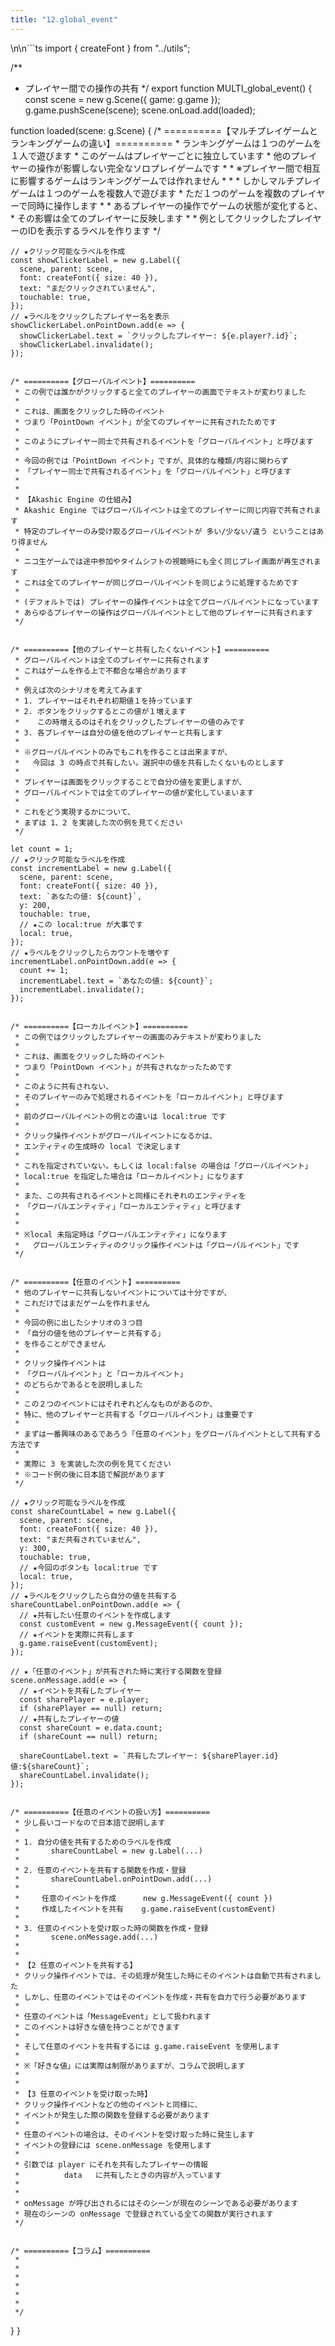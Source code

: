 ```yaml
---
title: "12.global_event"
---
```

\n\n```ts
import { createFont } from "../utils";

/**
 * プレイヤー間での操作の共有
 */
export function MULTI_global_event() {
  const scene = new g.Scene({ game: g.game });
  g.game.pushScene(scene);
  scene.onLoad.add(loaded);

  function loaded(scene: g.Scene) {
    /* ==========【マルチプレイゲームとランキングゲームの違い】==========
     * ランキングゲームは１つのゲームを１人で遊びます
     * このゲームはプレイヤーごとに独立しています
     * 他のプレイヤーの操作が影響しない完全なソロプレイゲームです
     * 
     * ※プレイヤー間で相互に影響するゲームはランキングゲームでは作れません
     * 
     * 
     * しかしマルチプレイゲームは１つのゲームを複数人で遊びます
     * ただ１つのゲームを複数のプレイヤーで同時に操作します
     * 
     * あるプレイヤーの操作でゲームの状態が変化すると、
     * その影響は全てのプレイヤーに反映します
     * 
     * 例としてクリックしたプレイヤーのIDを表示するラベルを作ります
     */

    // ★クリック可能なラベルを作成
    const showClickerLabel = new g.Label({
      scene, parent: scene,
      font: createFont({ size: 40 }),
      text: "まだクリックされていません",
      touchable: true,
    });
    // ★ラベルをクリックしたプレイヤー名を表示
    showClickerLabel.onPointDown.add(e => {
      showClickerLabel.text = `クリックしたプレイヤー: ${e.player?.id}`;
      showClickerLabel.invalidate();
    });


    /* ==========【グローバルイベント】==========
     * この例では誰かがクリックすると全てのプレイヤーの画面でテキストが変わりました
     * 
     * これは、画面をクリックした時のイベント
     * つまり「PointDown イベント」が全てのプレイヤーに共有されたためです
     * 
     * このようにプレイヤー同士で共有されるイベントを「グローバルイベント」と呼びます
     * 
     * 今回の例では「PointDown イベント」ですが、具体的な種類/内容に関わらず
     * 「プレイヤー同士で共有されるイベント」を「グローバルイベント」と呼びます
     * 
     * 
     * 【Akashic Engine の仕組み】
     * Akashic Engine ではグローバルイベントは全てのプレイヤーに同じ内容で共有されます
     * 特定のプレイヤーのみ受け取るグローバルイベントが 多い/少ない/違う ということはあり得ません
     * 
     * ニコ生ゲームでは途中参加やタイムシフトの視聴時にも全く同じプレイ画面が再生されます
     * これは全てのプレイヤーが同じグローバルイベントを同じように処理するためです
     * 
     * (デフォルトでは) プレイヤーの操作イベントは全てグローバルイベントになっています
     * あらゆるプレイヤーの操作はグローバルイベントとして他のプレイヤーに共有されます
     */


    /* ==========【他のプレイヤーと共有したくないイベント】==========
     * グローバルイベントは全てのプレイヤーに共有されます
     * これはゲームを作る上で不都合な場合があります
     * 
     * 例えば次のシナリオを考えてみます
     * 1. プレイヤーはそれぞれ初期値１を持っています
     * 2. ボタンをクリックするとこの値が１増えます
     *    この時増えるのはそれをクリックしたプレイヤーの値のみです
     * 3. 各プレイヤーは自分の値を他のプレイヤーと共有します
     * 
     * ※グローバルイベントのみでもこれを作ることは出来ますが、
     *   今回は 3 の時点で共有したい。選択中の値を共有したくないものとします
     * 
     * プレイヤーは画面をクリックすることで自分の値を変更しますが、
     * グローバルイベントでは全てのプレイヤーの値が変化していまいます
     * 
     * これをどう実現するかについて、
     * まずは 1、2 を実装した次の例を見てください
     */

    let count = 1;
    // ★クリック可能なラベルを作成
    const incrementLabel = new g.Label({
      scene, parent: scene,
      font: createFont({ size: 40 }),
      text: `あなたの値: ${count}`,
      y: 200,
      touchable: true,
      // ★この local:true が大事です
      local: true,
    });
    // ★ラベルをクリックしたらカウントを増やす
    incrementLabel.onPointDown.add(e => {
      count += 1;
      incrementLabel.text = `あなたの値: ${count}`;
      incrementLabel.invalidate();
    });


    /* ==========【ローカルイベント】==========
     * この例ではクリックしたプレイヤーの画面のみテキストが変わりました
     * 
     * これは、画面をクリックした時のイベント
     * つまり「PointDown イベント」が共有されなかったためです
     * 
     * このように共有されない、
     * そのプレイヤーのみで処理されるイベントを「ローカルイベント」と呼びます
     * 
     * 前のグローバルイベントの例との違いは local:true です
     * 
     * クリック操作イベントがグローバルイベントになるかは、
     * エンティティの生成時の local で決定します
     * 
     * これを指定されていない。もしくは local:false の場合は「グローバルイベント」
     * local:true を指定した場合は「ローカルイベント」になります
     * 
     * また、この共有されるイベントと同様にそれぞれのエンティティを
     * 「グローバルエンティティ」「ローカルエンティティ」と呼びます
     * 
     * 
     * ※local 未指定時は「グローバルエンティティ」になります
     *   グローバルエンティティのクリック操作イベントは「グローバルイベント」です
     */


    /* ==========【任意のイベント】==========
     * 他のプレイヤーに共有しないイベントについては十分ですが、
     * これだけではまだゲームを作れません
     * 
     * 今回の例に出したシナリオの３つ目
     * 「自分の値を他のプレイヤーと共有する」
     * を作ることができません
     * 
     * クリック操作イベントは
     * 「グローバルイベント」と「ローカルイベント」
     * のどちらかであるとを説明しました
     * 
     * この２つのイベントにはそれぞれどんなものがあるのか、
     * 特に、他のプレイヤーと共有する「グローバルイベント」は重要です
     * 
     * まずは一番興味のあるであろう「任意のイベント」をグローバルイベントとして共有する方法です
     * 
     * 実際に 3 を実装した次の例を見てください
     * ※コード例の後に日本語で解説があります
     */

    // ★クリック可能なラベルを作成
    const shareCountLabel = new g.Label({
      scene, parent: scene,
      font: createFont({ size: 40 }),
      text: "まだ共有されていません",
      y: 300,
      touchable: true,
      // ★今回のボタンも local:true です
      local: true,
    });
    // ★ラベルをクリックしたら自分の値を共有する
    shareCountLabel.onPointDown.add(e => {
      // ★共有したい任意のイベントを作成します
      const customEvent = new g.MessageEvent({ count });
      // ★イベントを実際に共有します
      g.game.raiseEvent(customEvent);
    });

    // ★「任意のイベント」が共有された時に実行する関数を登録
    scene.onMessage.add(e => {
      // ★イベントを共有したプレイヤー
      const sharePlayer = e.player;
      if (sharePlayer == null) return;
      // ★共有したプレイヤーの値
      const shareCount = e.data.count;
      if (shareCount == null) return;

      shareCountLabel.text = `共有したプレイヤー: ${sharePlayer.id}  値:${shareCount}`;
      shareCountLabel.invalidate();
    });


    /* ==========【任意のイベントの扱い方】==========
     * 少し長いコードなので日本語で説明します
     * 
     * 1. 自分の値を共有するためのラベルを作成
     *       shareCountLabel = new g.Label(...)
     * 
     * 2. 任意のイベントを共有する関数を作成・登録
     *       shareCountLabel.onPointDown.add(...)
     * 
     *     任意のイベントを作成      new g.MessageEvent({ count })
     *     作成したイベントを共有    g.game.raiseEvent(customEvent)
     * 
     * 3. 任意のイベントを受け取った時の関数を作成・登録
     *       scene.onMessage.add(...)
     * 
     * 
     * 【2 任意のイベントを共有する】
     * クリック操作イベントでは、その処理が発生した時にそのイベントは自動で共有されました
     * しかし、任意のイベントではそのイベントを作成・共有を自力で行う必要があります
     * 
     * 任意のイベントは「MessageEvent」として扱われます
     * このイベントは好きな値を持つことができます
     * 
     * そして任意のイベントを共有するには g.game.raiseEvent を使用します
     * 
     * ※「好きな値」には実際は制限がありますが、コラムで説明します
     * 
     * 
     * 【3 任意のイベントを受け取った時】
     * クリック操作イベントなどの他のイベントと同様に、
     * イベントが発生した際の関数を登録する必要があります
     * 
     * 任意のイベントの場合は、そのイベントを受け取った時に発生します
     * イベントの登録には scene.onMessage を使用します
     * 
     * 引数では player にそれを共有したプレイヤーの情報
     *          data   に共有したときの内容が入っています
     * 
     * 
     * onMessage が呼び出されるにはそのシーンが現在のシーンである必要があります
     * 現在のシーンの onMessage で登録されている全ての関数が実行されます
     */


    /* ==========【コラム】==========
     * 
     * 
     * 
     * 
     * 
     * 
     */
  }
}
```
